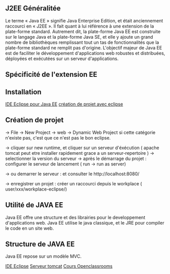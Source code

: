 ## J2EE Généralitée


Le terme « Java EE » signifie Java Enterprise Edition, et était anciennement raccourci en « J2EE ».
Il fait quant à lui référence à une extension de la plate-forme standard. Autrement dit,
la plate-forme Java EE est construite sur le langage Java et la plate-forme Java SE,
et elle y ajoute un grand nombre de bibliothèques remplissant tout un tas de fonctionnalités que la plate-forme standard ne remplit pas
d'origine. L'objectif majeur de Java EE est de faciliter le développement d'applications web robustes et distribuées,
déployées et exécutées sur un serveur d'applications.


Spécificité de l'extension EE
-------------------


Installation
-------------------


[IDE Eclipse pour Java EE](https://www.eclipse.org/downloads/packages/)
[création de projet avec eclipse](https://openclassrooms.com/fr/courses/626954-creez-votre-application-web-avec-java-ee/619346-outils-et-environnement-de-developpement/)

Création de projet
-------------------
-> File -> New Project -> web -> Dynamic Web Project
si cette catégorie n'existe pas, c'est que ce n'est pas le bon eclipse.

-> cliquer sur new runtime, et cliquer sur un serveur d'éxécution ( apache tomcat peut etre installer rapidement grace a un serveur-repertoire )
-> selectionner la version du serveur
-> après le démarrage du projet : configurer le serveur de lancement ( run -> run as server)

-> ou demarrer le serveur : et consulter le http://localhost:8080/

-> enregistrer un projet : créer un raccourci depuis le workplace ( user/xxx/workplace-eclipse/)



Utilité de JAVA EE
-------------------

Java EE offre une structure et des librairies pour le developpement d'applications web. Java EE utilise le java classique, et le JRE pour compiler le code
en un site web.

Structure de JAVA EE
-------------------
Java EE repose sur un modèle MVC.



[IDE Eclipse](https://www.eclipse.org/downloads/packages/)
[Serveur tomcat](https://tomcat.apache.org/download-70.cgi)
[Cours Openclassrooms](https://openclassrooms.com/fr/courses/626954-creez-votre-application-web-avec-java-ee/619346-outils-et-environnement-de-developpement/)
